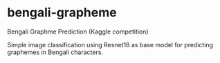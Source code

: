 # bengali-grapheme
Bengali Graphme Prediction (Kaggle competition)

Simple image classification using Resnet18 as base model for predicting graphemes in Bengali characters.
